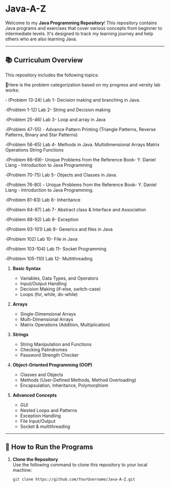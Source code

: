 # Java-A-Z

Welcome to my **Java Programming Repository**! This repository contains Java programs and exercises that cover various concepts from beginner to intermediate levels. It's designed to track my learning journey and help others who are also learning Java.

---

## 📚 Curriculum Overview

This repository includes the following topics:

🔢Here is the problem categorization based on my progress and versity lab works:

▫️ (Problem 13-24) Lab 1- Decision making and branching in Java.

▫️(Problem 1-12) Lab 2- 
String and Decision making

▫️(Problem 25-46) Lab 3- 
Loop and array in Java


▫️(Problem 47-55) -
Advance Pattern Printing (Triangle Patterns, Reverse Patterns, Binary and Star Patterns)

▫️(Problem 56-65) Lab 4- 
Methods in Java.
Multidimensional Arrays
Matrix Operations
String Functions

▫️(Problem 66-69)- 
Unique Problems from the Reference Book- Y. Daniel Liang - Introduction to Java Programming

▫️(Problem 70-75) Lab 5- 
 Objects and Classes in Java.

 ▫️(Problem 76-80) -
 Unique Problems from the Reference Book- Y. Daniel Liang - Introduction to Java Programming.

 ▫️(Problem 81-83) Lab 6- 
 Inheritance

  ▫️(Problem 84-87) Lab 7- 
Abstract class & Interface and Association

   ▫️(Problem 88-92) Lab 8- 
 Exception

   ▫️(Problem 93-101) Lab 9- 
Generics and files in Java

   ▫️(Problem 102) Lab 10- 
File in Java

   ▫️(Problem 103-104) Lab 11- 
Socket Programming

   ▫️(Problem 105-110) Lab 12- 
Multithreading


1. **Basic Syntax**  
   - Variables, Data Types, and Operators
   - Input/Output Handling
   - Decision Making (if-else, switch-case)
   - Loops (for, while, do-while)

2. **Arrays**  
   - Single-Dimensional Arrays
   - Multi-Dimensional Arrays
   - Matrix Operations (Addition, Multiplication)

3. **Strings**  
   - String Manipulation and Functions
   - Checking Palindromes
   - Password Strength Checker

4. **Object-Oriented Programming (OOP)**  
   - Classes and Objects
   - Methods (User-Defined Methods, Method Overloading)
   - Encapsulation, Inheritance, Polymorphism

5. **Advanced Concepts**  
   - GUI
   - Nested Loops and Patterns
   - Exception Handling
   - File Input/Output
   - Socket & multithreading
   



---

## 🚀 How to Run the Programs

1. **Clone the Repository**  
   Use the following command to clone this repository to your local machine:  
   ```bash
   git clone https://github.com/YourUsername/Java-A-Z.git
   
